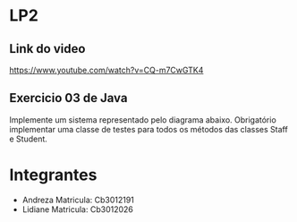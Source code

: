 # LP2

## Link do video

https://www.youtube.com/watch?v=CQ-m7CwGTK4

## Exercicio 03 de Java 

Implemente um sistema representado pelo diagrama abaixo.
Obrigatório implementar uma classe de testes para todos os métodos das classes Staff e
Student.

# Integrantes 
- Andreza   Matricula: Cb3012191
- Lidiane   Matricula: Cb3012026